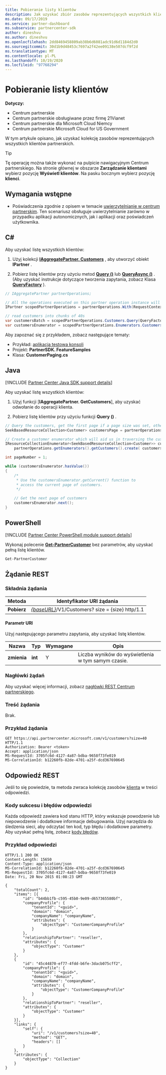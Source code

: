 ```yaml
---
title: Pobieranie listy klientów
description: Jak uzyskać zbiór zasobów reprezentujących wszystkich klientów partnerskich.
ms.date: 09/17/2019
ms.service: partner-dashboard
ms.subservice: partnercenter-sdk
author: dineshvu
ms.author: dineshvu
ms.openlocfilehash: 2dd8469458809ab38b6d6081adc91d6d1184d2d0
ms.sourcegitcommit: 30d1b9d48453c7697a2f42ee09138e507dcf9f2d
ms.translationtype: MT
ms.contentlocale: pl-PL
ms.lasthandoff: 10/19/2020
ms.locfileid: "97768294"
---
```

# <a name="get-a-list-of-customers"></a>Pobieranie listy klientów

**Dotyczy:**

- Centrum partnerskie
- Centrum partnerskie obsługiwane przez firmę 21Vianet
- Centrum partnerskie dla Microsoft Cloud Niemcy
- Centrum partnerskie Microsoft Cloud for US Government

W tym artykule opisano, jak uzyskać kolekcję zasobów reprezentujących wszystkich klientów partnerskich.

> [!TIP]
> Tę operację można także wykonać na pulpicie nawigacyjnym Centrum partnerskiego. Na stronie głównej w obszarze **Zarządzanie klientami** wybierz pozycję **Wyświetl klientów**. Na pasku bocznym wybierz pozycję **klienci**.

## <a name="prerequisites"></a>Wymagania wstępne

- Poświadczenia zgodnie z opisem w temacie [uwierzytelnianie w centrum partnerskim](partner-center-authentication.md). Ten scenariusz obsługuje uwierzytelnianie zarówno w przypadku aplikacji autonomicznych, jak i aplikacji oraz poświadczeń użytkownika.

## <a name="c"></a>C\#

Aby uzyskać listę wszystkich klientów:

1. Użyj kolekcji [**IAggregatePartner. Customers**](/dotnet/api/microsoft.store.partnercenter.ipartner.customers) , aby utworzyć obiekt **IPartner** .

2. Pobierz listę klientów przy użyciu metod [**Query ()**](/dotnet/api/microsoft.store.partnercenter.customers.icustomercollection.query) lub [**QueryAsync ()**](/dotnet/api/microsoft.store.partnercenter.customers.icustomercollection.queryasync) . (Aby uzyskać instrukcje dotyczące tworzenia zapytania, zobacz Klasa [**QueryFactory**](/dotnet/api/microsoft.store.partnercenter.models.query.queryfactory) ).

``` csharp
// IAggregatePartner partnerOperations;

// All the operations executed on this partner operation instance will share the same correlation Id but will differ in request Id
IPartner scopedPartnerOperations = partnerOperations.With(RequestContextFactory.Instance.Create(Guid.NewGuid()));

// read customers into chunks of 40s
var customersBatch = scopedPartnerOperations.Customers.Query(QueryFactory.Instance.BuildIndexedQuery(40));
var customersEnumerator = scopedPartnerOperations.Enumerators.Customers.Create(customersBatch);
```

Aby zapoznać się z przykładem, zobacz następujące tematy:

- Przykład: [aplikacja testowa konsoli](console-test-app.md)
- Projekt: **PartnerSDK. FeatureSamples**
- Klasa: **CustomerPaging.cs**

## <a name="java"></a>Java

[!INCLUDE [Partner Center Java SDK support details](../includes/java-sdk-support.md)]

Aby uzyskać listę wszystkich klientów:

1. Użyj funkcji [**IAggregatePartner. GetCustomers**], aby uzyskać odwołanie do operacji klienta.

2. Pobierz listę klientów przy użyciu funkcji **Query ()** .

```java
// Query the customers, get the first page if a page size was set, otherwise get all customers
SeekBasedResourceCollection<Customer> customersPage = partnerOperations.getCustomers().query(QueryFactory.getInstance().buildIndexedQuery(40));

// Create a customer enumerator which will aid us in traversing the customer pages
IResourceCollectionEnumerator<SeekBasedResourceCollection<Customer>> customersEnumerator =
    partnerOperations.getEnumerators().getCustomers().create( customersPage );

int pageNumber = 1;

while (customersEnumerator.hasValue())
{
    /*
     * Use the customersEnumerator.getCurrent() function to
     * access the current page of customers.
     */

    // Get the next page of customers
    customersEnumerator.next();
}
```

## <a name="powershell"></a>PowerShell

[!INCLUDE [Partner Center PowerShell module support details](../includes/powershell-module-support.md)]

Wykonaj polecenie [**Get-PartnerCustomer**](https://github.com/Microsoft/Partner-Center-PowerShell/blob/master/docs/help/Get-PartnerCustomer.md) bez parametrów, aby uzyskać pełną listę klientów.

```powershell
Get-PartnerCustomer
```

## <a name="rest-request"></a>Żądanie REST

### <a name="request-syntax"></a>Składnia żądania

| Metoda  | Identyfikator URI żądania                                                                   |
|---------|-------------------------------------------------------------------------------|
| **Pobierz** | [*{baseURL}*](partner-center-rest-urls.md)/V1/Customers? size = {size} http/1.1 |

#### <a name="uri-parameter"></a>Parametr URI

Użyj następującego parametru zapytania, aby uzyskać listę klientów.

| Nazwa     | Typ    | Wymagane | Opis                                        |
|----------|---------|----------|----------------------------------------------------|
| **zmienia** | **int** | Y        | Liczba wyników do wyświetlenia w tym samym czasie. |

### <a name="request-headers"></a>Nagłówki żądań

Aby uzyskać więcej informacji, zobacz [nagłówki REST Centrum partnerskiego](headers.md).

### <a name="request-body"></a>Treść żądania

Brak.

### <a name="request-example"></a>Przykład żądania

```http
GET https://api.partnercenter.microsoft.com/v1/customers?size=40 HTTP/1.1
Authorization: Bearer <token>
Accept: application/json
MS-RequestId: 3705fc6d-4127-4a87-bdba-9658f73fe019
MS-CorrelationId: b12260fb-82de-4701-a25f-dcd367690645
```

## <a name="rest-response"></a>Odpowiedź REST

Jeśli to się powiedzie, ta metoda zwraca kolekcję zasobów [klienta](customer-resources.md#customer) w treści odpowiedzi.

### <a name="response-success-and-error-codes"></a>Kody sukcesu i błędów odpowiedzi

Każda odpowiedź zawiera kod stanu HTTP, który wskazuje powodzenie lub niepowodzenie i dodatkowe informacje debugowania. Użyj narzędzia do śledzenia sieci, aby odczytać ten kod, typ błędu i dodatkowe parametry. Aby uzyskać pełną listę, zobacz [kody błędów](error-codes.md).

### <a name="response-example"></a>Przykład odpowiedzi

```http
HTTP/1.1 200 OK
Content-Length: 15650
Content-Type: application/json
MS-CorrelationId: b12260fb-82de-4701-a25f-dcd367690645
MS-RequestId: 3705fc6d-4127-4a87-bdba-9658f73fe019
Date: Fri, 20 Nov 2015 01:08:23 GMT

{
    "totalCount": 2,
    "items": [{
        "id": "b44bb1fb-c595-45b0-9e09-d657365580bf",
        "companyProfile": {
            "tenantId": "<guid>",
            "domain": "domain",
            "companyName": "companyName",
            "attributes": {
                "objectType": "CustomerCompanyProfile"
            }
        },
        "relationshipToPartner": "reseller",
        "attributes": {
            "objectType": "Customer"
        }
    },
    {
        "id": "45c44870-ef77-4fdd-b6fe-3dacb075cff2",
        "companyProfile": {
            "tenantId": "<guid>",
            "domain": "domain",
            "companyName": "companyName",
            "attributes": {
                "objectType": "CustomerCompanyProfile"
            }
        },
        "relationshipToPartner": "reseller",
        "attributes": {
            "objectType": "Customer"
        }
    }],
    "links": {
        "self": {
            "uri": "/v1/customers?size=40",
            "method": "GET",
            "headers": []
        }
    },
    "attributes": {
        "objectType": "Collection"
    }
}
```
